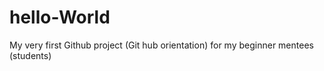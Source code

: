 # hello-World
My very first Github project (Git hub orientation) for my beginner mentees (students)
